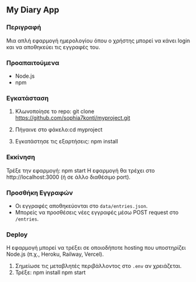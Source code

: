 ## My Diary App

### Περιγραφή
Μια απλή εφαρμογή ημερολογίου όπου ο χρήστης μπορεί να κάνει login και να αποθηκεύει τις εγγραφές του.

### Προαπαιτούμενα
- Node.js
- npm

### Εγκατάσταση
1. Κλωνοποίησε το repo:
   git clone https://github.com/sophia7konti/myproject.git
2. Πήγαινε στο φάκελο:cd myproject

3. Εγκατάστησε τις εξαρτήσεις:
   npm install

### Εκκίνηση
Τρέξε την εφαρμογή:
npm start
Η εφαρμογή θα τρέχει στο http://localhost:3000 (ή σε άλλο διαθέσιμο port).

### Προσθήκη Εγγραφών
- Οι εγγραφές αποθηκεύονται στο `data/entries.json`.
- Μπορείς να προσθέσεις νέες εγγραφές μέσω POST request στο `/entries`.

### Deploy
Η εφαρμογή μπορεί να τρέξει σε οποιοδήποτε hosting που υποστηρίζει Node.js (π.χ., Heroku, Railway, Vercel).
1. Σημείωσε τις μεταβλητές περιβάλλοντος στο `.env` αν χρειάζεται.
2. Τρέξε:
   npm install
   npm start

